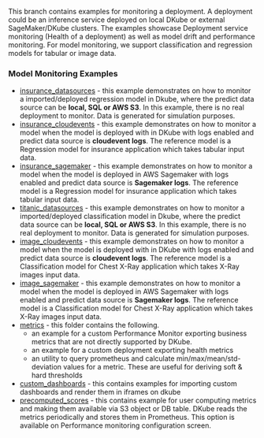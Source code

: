 This branch contains examples for monitoring a deployment. A deployment could be an inference service deployed on local DKube or external SageMaker/DKube clusters. The examples showcase Deployment service monitoring (Health of a deployment) as well as model drift and performance monitoring. For model monitoring, we support classification and regression models for tabular or image data. 

### Model Monitoring Examples

- [insurance_datasources](insurance_datasources) - this example demonstrates on how to monitor a imported/deployed regression model in Dkube, where the predict data source can be **local, SQL or AWS S3**. In this example, there is no real deployment to monitor. Data is generated for simulation purposes.
- [insurance_cloudevents](insurance_cloudevents) - this example demonstrates on how to monitor a model when the model is deployed with in DKube with logs enabled and predict data source is **cloudevent logs**. The reference model is a Regression model for insurance application which takes tabular input data.
- [insurance_sagemaker](insurance_sagemaker) - this example demonstrates on how to monitor a model when the model is deployed in AWS Sagemaker with logs enabled and predict data source is **Sagemaker logs**. The reference model is a Regression model for insurance application which takes tabular input data.
- [titanic_datasources](titanic_datasources) - this example demonstrates on how to monitor a imported/deployed classification model in Dkube, where the predict data source can be **local, SQL or AWS S3**. In this example, there is no real deployment to monitor. Data is generated for simulation purposes.
- [image_cloudevents](image_cloudevents) - this example demonstrates on how to monitor a model when the model is deployed with in DKube with logs enabled and predict data source is **cloudevent logs**. The reference model is a Classification model for Chest X-Ray application which takes X-Ray images input data.
- [image_sagemaker](image_sagemaker) - this example demonstrates on how to monitor a model when the model is deployed in AWS Sagemaker with logs enabled and predict data source is **Sagemaker logs**. The reference model is a Classification model for Chest X-Ray application which takes X-Ray images input data.
- [metrics](metrics) - this folder contains the following.
  - an example for a custom Performance Monitor exporting business metrics that are not directly supported by DKube.
  - an example for a custom deployment exporting health metrics
  - an utility to query prometheus and calculate min/max/mean/std-deviation values for a metric. These are useful for deriving soft & hard thresholds
- [custom_dashboards](custom_dashboards) - this contains examples for importing custom dashboards and render them in iframes on dkube
- [precomputed_scores](precomputed_scores) - this contains example for user computing metrics and making them available via S3 object or DB table. DKube reads the metrics periodically and stores them in Prometheus. This option is available on Performance monitoring configuration screen.
